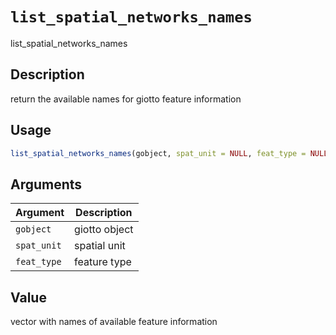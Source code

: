 # `list_spatial_networks_names`

list_spatial_networks_names


## Description

return the available names for giotto feature information


## Usage

```r
list_spatial_networks_names(gobject, spat_unit = NULL, feat_type = NULL)
```


## Arguments

Argument      |Description
------------- |----------------
`gobject`     |     giotto object
`spat_unit`     |     spatial unit
`feat_type`     |     feature type


## Value

vector with names of available feature information


